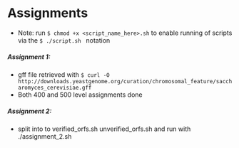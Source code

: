 Assignments
===========

+ Note: run ```$ chmod +x <script_name_here>.sh``` to enable running of 
scripts via the ```$ ./script.sh ``` notation

##### Assignment 1:

+ gff file retrieved with ```$ curl -O http://downloads.yeastgenome.org/curation/chromosomal_feature/saccharomyces_cerevisiae.gff```
+ Both 400 and 500 level assignments done

##### Assignment 2: 

+ split into to verified\_orfs.sh unverified\_orfs.sh and run with ./assignment_2.sh

